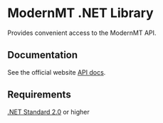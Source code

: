# ModernMT .NET Library
Provides convenient access to the ModernMT API.

## Documentation
See the official website [API docs](https://www.modernmt.com/api?lang=csharp).

## Requirements
[.NET Standard 2.0](https://github.com/dotnet/standard/blob/master/docs/versions/netstandard2.0.md) or higher  
